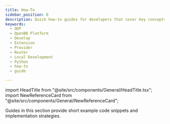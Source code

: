 ```yaml
---
title: How-To
sidebar_position: 0
description: Quick how-to guides for developers that cover key concepts.
keywords:
  - ODP
  - OpenBB Platform
  - Develop
  - Extension
  - Provider
  - Router
  - Local Development
  - Python
  - how-to
  - guide

---
```


<!-- markdownlint-disable MD012 MD031 MD033 MD037 -->

import HeadTitle from "@site/src/components/General/HeadTitle.tsx";
import NewReferenceCard from "@site/src/components/General/NewReferenceCard";

<HeadTitle title="How-To Guides - Development | OpenBB Docs" />

Guides in this section provide short example code snippets and implementation strategies.


<ul className="grid grid-cols-1 gap-2 -ml-6">
  <NewReferenceCard
    title="HTTP Requests"
    description="How to utilize the built-in and configured session objects for external HTTP requests."
    url="/python/developer/how-to/http_requests"
  />
  <NewReferenceCard
    title="Annotated Results"
    description="How to include additional metadata from a provider in the function output."
    url="/python/developer/how-to/annotated_results"
  />
</ul>

